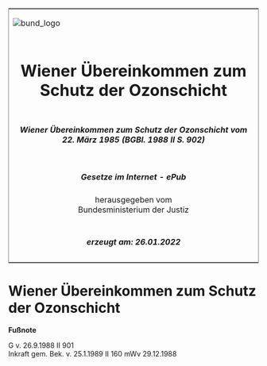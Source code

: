 <span id="DECKBLATT.html"></span>

<table border="0" frame="border" width="100%">

<tr valign="top">

<td align="left">

![bund\_logo](BfJ_2021_Web_de_de.gif)

</td>

<td align="right">

 

</td>

</tr>

<tr align="center" valign="middle">

<td colspan="2">

# Wiener Übereinkommen zum Schutz der Ozonschicht

</td>

</tr>

<tr align="center" valign="middle">

<td colspan="2">

##### Wiener Übereinkommen zum Schutz der Ozonschicht vom 22. März 1985 (BGBl. 1988 II S. 902)

</td>

</tr>

<tr align="center" valign="middle">

<td colspan="2">

  
  

##### Gesetze im Internet - ePub  
  
herausgegeben vom  
Bundesministerium der Justiz

</td>

</tr>

<tr align="center" valign="bottom">

<td colspan="2">

  
  

##### erzeugt am: 26.01.2022

</td>

</tr>

</table>

<span id="BJNR209020988.html"></span>

# Wiener Übereinkommen zum Schutz der Ozonschicht

<div>

  
**Fußnote**

<div class="jnhtml">

<div>

<div class="jurAbsatz">

G v. 26.9.1988 II 901  
Inkraft gem. Bek. v. 25.1.1989 II 160 mWv 29.12.1988

</div>

</div>

</div>

</div>
